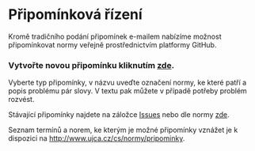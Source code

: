 # Připomínková řízení

Kromě tradičního podání připomínek e-mailem nabízíme možnost připomínkovat normy veřejně prostřednictvím platformy GitHub.

### Vytvořte novou připomínku kliknutím [zde](https://github.com/ujca/normy/issues/new/choose).

Vyberte typ připomínky, v názvu uveďte označení normy, ke které patří a popis problému pár slovy. V textu pak můžete v případě potřeby problém rozvést.

Stávající připomínky najdete na záložce [Issues](https://github.com/ujca/normy/issues) nebo dle normy [zde](https://github.com/ujca/normy/milestones).

Seznam termínů a norem, ke kterým je možné připomínky vznážet je k dispozici na http://www.ujca.cz/cs/normy/pripominky.

